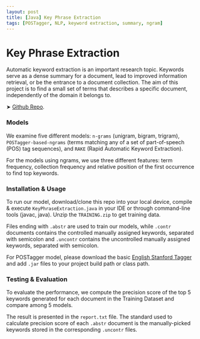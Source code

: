 ```yaml
---
layout: post
title: [Java] Key Phrase Extraction
tags: [POSTagger, NLP, keyword extraction, summary, ngram]
---
```


# Key Phrase Extraction

Automatic keyword extraction is an important research topic. Keywords serve as a dense summary for a document, lead to improved information retrieval, or be the entrance to a document collection. The aim of this project is to find a small set of terms that describes a specific document, independently of the domain it belongs to. 

➤ [Github Repo](https://github.com/LinhTangTD/KeyPhraseExtraction).  

### Models
We examine five different models: `n-grams` (unigram, bigram, trigram), `POSTagger-based-ngrams` (terms matching any of a set of part-of-speech (POS) tag sequences), and `RAKE` (Rapid Automatic Keyword Extraction). 

For the models using ngrams, we use three different features: term frequency, collection frequency and relative position of the first occurrence to find top keywords. 

### Installation & Usage
To run our model, download/clone this repo into your local device, compile & execute `KeyPhraseExtraction.java` in your IDE or through command-line tools (javac, java). Unzip the `TRAINING.zip` to get training data. 

Files ending with `.abstr` are used to train our models, while `.contr` documents contains the controlled manually assigned keywords, separated with semicolon and `.uncontr` contains the uncontrolled manually assigned keywords, separated with semicolon. 

For POSTagger model, please download the basic [English Stanford Tagger](http://nlp.stanford.edu/software/tagger.shtml) and add `.jar` files to your project build path or class path. 

### Testing & Evaluation
To evaluate the performance, we compute the precision score of the top 5 keywords generated for each document in the Training Dataset and compare among 5 models. 

The result is presented in the `report.txt` file. The standard used to calculate precision score of each `.abstr` document is the manually-picked keywords stored in the corresponding `.uncontr` files.
